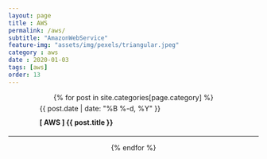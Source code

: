 ```yaml
--- 
layout: page
title : AWS
permalink: /aws/
subtitle: "AmazonWebService" 
feature-img: "assets/img/pexels/triangular.jpeg"
category : aws
date : 2020-01-03
tags: [aws]
order: 13
---
```


<div align="center">
{% for post in site.categories[page.category] %}
   <div style="width:75%;">
   <p class="meta" align="left" style="line-height:0px;">
              {{ post.date | date: "%B %-d, %Y" }}
        </p>
    <h4 align="left">
        <a href="{{ post.url | absolute_url }}" style="text-decoration:none;">
        [ AWS ] {{ post.title }}
        </a>
    </h4>
    </div>
    <hr/>
{% endfor %}
</div>

<br/>